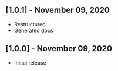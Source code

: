 ## [1.0.1] - November 09, 2020

* Restructured
* Generated docs
 
## [1.0.0] - November 09, 2020

* Initial release